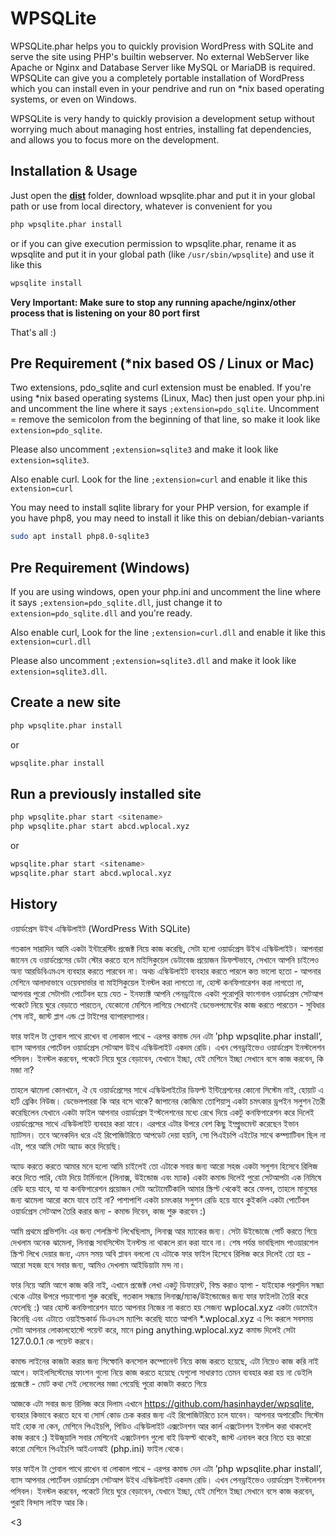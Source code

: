 # WPSQLite

WPSQLite.phar helps you to quickly provision WordPress with SQLite and serve the site using PHP's builtin webserver. No external WebServer like Apache or Nginx and Database Server like MySQL or MariaDB is required. WPSQLite can give you a completely portable installation of WordPress which you can install even in your pendrive and run on *nix based operating systems, or even on Windows. 

WPSQLite is very handy to quickly provision a development setup without worrying much about managing host entries, installing fat dependencies, and allows you to focus more on the  development. 

## Installation & Usage
Just open the [**dist**](https://github.com/hasinhayder/wpsqlite/tree/master/dist) folder, download wpsqlite.phar and put it in your global path or use from local directory, whatever is convenient for you

```sh
php wpsqlite.phar install
```

or if you can give execution permission to wpsqlite.phar, rename it as wpsqlite and put it in your global path (like `/usr/sbin/wpsqlite`) and use it like this 

```sh
wpsqlite install
```

**Very Important: Make sure to stop any running apache/nginx/other process that is listening on your 80 port first**

That's all :)

## Pre Requirement (*nix based OS / Linux or Mac)
Two extensions, pdo_sqlite and curl extension must be enabled. If you're using *nix based operating systems (Linux, Mac) then just open your php.ini and uncomment the line where it says ```;extension=pdo_sqlite```. Uncomment = remove the semicolon from the beginning of that line, so make it look like ```extension=pdo_sqlite```. 

Please also uncomment ```;extension=sqlite3``` and make it look like ```extension=sqlite3```.

Also enable curl. Look for the line ```;extension=curl``` and enable it like this ```extension=curl```

You may need to install sqlite library for your PHP version, for example if you have php8, you may need to install it like this on debian/debian-variants

```sh
sudo apt install php8.0-sqlite3
```
## Pre Requirement (Windows)

If you are using windows, open your php.ini and uncomment the line where it says ```;extension=pdo_sqlite.dll```, just change it to ```extension=pdo_sqlite.dll``` and you're ready.

Also enable curl, Look for the line ```;extension=curl.dll``` and enable it like this ```extension=curl.dll```

Please also uncomment ```;extension=sqlite3.dll``` and make it look like ```extension=sqlite3.dll```.
## Create a new site

```sh
php wpsqlite.phar install
```
or 

```sh
wpsqlite.phar install
```

## Run a previously installed site
```sh
php wpsqlite.phar start <sitename>
php wpsqlite.phar start abcd.wplocal.xyz
```
or 

```sh
wpsqlite.phar start <sitename>
wpsqlite.phar start abcd.wplocal.xyz
```

## History
ওয়ার্ডপ্রেস উইথ এস্কিউলাইট (WordPress With SQLite)

গতকাল সারাদিন আমি একটা ইন্টারেস্টিং প্রজেক্ট নিয়ে কাজ করেছি, সেটা হলো ওয়ার্ডপ্রেস উইথ এস্কিউলাইট। আপনারা জানেন যে ওয়ার্ডপ্রেসের ডেটা স্টোর করতে হলে মাইসিকুয়েল ডেটাবেজ প্রয়োজন ডিফল্টভাবে, সেখানে আপনি চাইলেও অন্য আরডিবিএমএস ব্যবহার করতে পারবেন না। অথচ এস্কিউলাইট ব্যবহার করতে পারলে কত্ত ভালো হতো - আপনার মেশিনে আলাদাভাবে ওয়েবসার্ভার বা মাইসিকুয়েল ইনস্টল করা লাগতো না, হোস্ট কনফিগারেশন করা লাগতো না, আপনার পুরো সেটাপটা পোর্টেবল হয়ে যেত - ইনফ্যাক্ট আপনি পেনড্রাইভে একটা পুরোপুরি ফাংশনাল ওয়ার্ডপ্রেস সেটআপ পকেটে নিয়ে ঘুরে বেড়াতে পারতেন, যেকোনো মেশিনে লাগিয়ে সেখানেই ডেভেলপমেন্টের কাজ করতে পারতেন - সুবিধার শেষ নাই, জাস্ট প্লাগ এন্ড প্লে টাইপের ব্যাপারস্যাপার।

ফার ফাইল টা গ্লোবাল পাথে রাখেন বা লোকাল পাথে - এরপর কমান্ড দেন এটা ’php wpsqlite.phar install’, ব্যাস আপনার পোর্টেবল ওয়ার্ডপ্রেস সেটআপ উইথ এস্কিউলাইট একদম রেডি। এখন পেনড্রাইভেও ওয়ার্ডপ্রেস ইনস্টলেশন পসিবল। ইনস্টল করবেন, পকেটে নিয়ে ঘুরে বেড়াবেন, যেখানে ইচ্ছা, যেই মেশিনে ইচ্ছা সেখানে বসে কাজ করবেন, কি মজা না?

তাহলে ঝামেলা কোনখানে, ঐ যে ওয়ার্ডপ্রেসের সাথে এস্কিউলাইটের ডিফল্ট ইন্টিগ্রেশনের কোনো সিস্টেম নাই, হোয়াট এ হার্ট ব্রেকিং নিউজ। ডেভেলপাররা কি আর বসে থাকে? জাপানের কোজিমা তোশিয়াসু একটা চমৎকার ড্রপইন সলুশন তৈরী করেছিলেন যেখানে একটা ফাইল আপনার ওয়ার্ডপ্রেস ইন্স্টলেশনের মধ্যে রেখে দিয়ে একটু কনফিগারেশন করে দিলেই ওয়ার্ডপ্রেসের সাথে এস্কিউলাইট ব্যবহার করা যাবে। এরপরে এটার উপরে বেশ কিছু ইম্প্রুভমেন্ট করেছেন ইভান ম্যাটসন। তবে অনেকদিন ধরে এই রিপোজিটরিতে আপডেট দেয়া হয়নি, সো পিএইচপি এইটের সাথে কম্প্যাটিবল ছিল না এটা, পরে আমি সেটা অ্যাড করে দিয়েছি। 

অ্যাড করতে করতে আমার মনে হলো আমি চাইলেই তো এটাকে সবার জন্য আরো সহজ একটা সলুশন হিসেবে রিলিজ করে দিতে পারি, যেটা দিয়ে টার্মিনালে (লিনাক্স, উইন্ডোজ এবং ম্যাক) একটা কমান্ড দিলেই পুরো সেটআপটা এক নিমিষে রেডি হয়ে যাবে, যা যা কনফিগারেশন প্রয়োজন সেটা অটোমেটিকালি আমার স্ক্রিপ্ট থেকেই করে ফেলব, তাহলে মানুষের জন্য ঝামেলা আরো কমে যাবে তাই না? পাশাপাশি একটা চমৎকার সলুশন রেডি হয়ে যাবে কুইকলি একটা পোর্টেবল ওয়ার্ডপ্রেস সেটআপ তৈরি করার জন্য - কমান্ড দিবেন, কাজ শুরু করবেন :) 

আমি প্রথমে প্রভিশনিং এর জন্য শেলস্ক্রিপ্ট লিখেছিলাম, লিনাক্স আর ম্যাকের জন্য। সেটা উইন্ডোজে পোর্ট করতে গিয়ে দেখলাম অনেক ঝামেলা, লিনাক্স সাবসিস্টেম ইনস্টল্ড না থাকলে রান করা যাবে না। শেষ পর্যন্ত ভাবছিলাম পাওয়ারশেল স্ক্রিপ্ট লিখে দেয়ার জন্য, এমন সময়  অবি প্লাবন বললো যে এটাকে ফার ফাইল হিসেবে রিলিজ করে দিলেই তো হয় - আরো সহজ হবে সবার জন্য, আমিও দেখলাম আইডিয়াটা মন্দ না। 

ফার নিয়ে আমি আগে কাজ করি নাই, এখানে প্রজেক্ট লেখা একটু ডিফারেন্ট, বিল্ড করাও হ্যাপা - যাইহোক পরশুদিন সন্ধ্যা থেকে এটার উপরে পড়াশোনা শুরু করেছি, গতকাল সন্ধ্যায় লিনাক্স/ম্যাক/উইন্ডোজের জন্য ফার ফাইলটা তৈরি করে ফেলেছি :) আর হোস্ট কনফিগারেশন যাতে আপনার নিজের না করতে হয় সেজন্য wplocal.xyz একটা ডোমেইন কিনেছি এবং এটাতে ওয়াইল্ডকার্ড ডিএনএস ম্যাপিং করেছি যাতে আপনি *.wplocal.xyz এ পিং করলে সবসময় সেটা আপনার লোকালহোস্টে পয়েন্ট করে, মানে ping anything.wplocal.xyz কমান্ড দিলেই সেটা 127.0.0.1 কে পয়েন্ট করবে। 

কমান্ড লাইনের কাজটা করার জন্য সিম্ফোনি কনসোল কম্পোনেন্ট নিয়ে কাজ করতে হয়েছে, এটা নিয়েও কাজ করি নাই আগে। ফাইলসিস্টেমের ফাংশন গুলো নিয়ে কাজ করতে হয়েছে যেগুলো সাধারণত তেমন ব্যবহার করা হয় না ডেইলি প্রজেক্টে - মোট কথা সেই লেভেলের মজা পেয়েছি পুরো কাজটা করতে গিয়ে 

আজকে এটা সবার জন্য রিলিজ করে দিলাম এখানে https://github.com/hasinhayder/wpsqlite, ব্যবহার কিভাবে করতে হবে বা সোর্স কোড চেক করার জন্য এই রিপোজিটরিতে চলে যাবেন। আপনার অপারেটিং সিস্টেম যাই হোক না কেন, মেশিনে পিএইচপি, পিডিও এস্কিউলাইট এক্সটেনশন আর কার্ল এক্সটেনশন ইনস্টল করা থাকলেই কাজ করবে :) ইউজুয়ালি সবার মেশিনেই এক্সটেনশন গুলো বাই ডিফল্ট থাকেই, জাস্ট এনাবল করে নিতে হয় কারো কারো মেশিনে পিএইচপি আইএনআই (php.ini) ফাইল থেকে। 

ফার ফাইল টা গ্লোবাল পাথে রাখেন বা লোকাল পাথে  - এরপর কমান্ড দেন এটা  ’php wpsqlite.phar install’, ব্যাস আপনার পোর্টেবল ওয়ার্ডপ্রেস সেটআপ উইথ এস্কিউলাইট একদম রেডি। এখন পেনড্রাইভেও ওয়ার্ডপ্রেস ইনস্টলেশন পসিবল। ইনস্টল করবেন, পকেটে নিয়ে ঘুরে বেড়াবেন, যেখানে ইচ্ছা, যেই মেশিনে ইচ্ছা সেখানে বসে কাজ করবেন, পুরাই বিন্দাস লাইফ আর কি। 

<3





